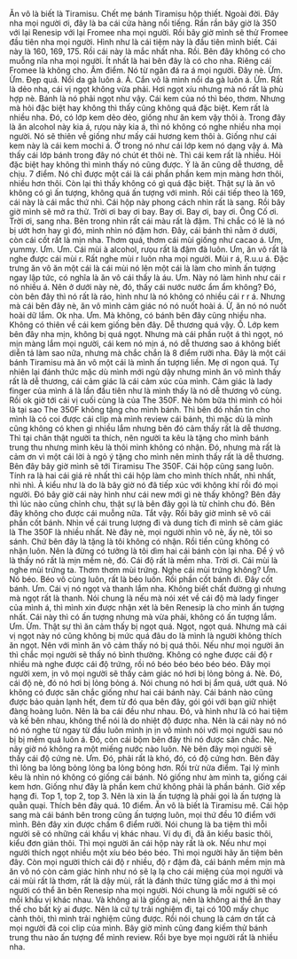 Ăn vô là biết là Tiramisu. Chết mẹ bánh Tiramisu hộp thiết. Ngoài đời. Đây nha mọi người ơi, đây là ba cái cửa hàng nổi tiếng. Rần rần bây giờ là 350 với lại Renesip với lại Fromee nha mọi người. Rồi bây giờ mình sẽ thử Fromee đầu tiên nha mọi người. Hình như là cái tiệm này là đầu tiên mình biết. Cái này là 160, 169, 175. Rồi cái này là mắc nhất nha. Rồi. Bên đây không có cho muỗng nĩa nha mọi người. Ít nhất là hai bên đây là có cho nha. Riêng cái Fromee là không cho. Âm điểm. Nó từ ngăn đá ra á mọi người. Đây nè. Ừm. Ừm. Đẹp quá. Nổi da gà luôn á. Á. Cắn vô là mình nổi da gà luôn á. Ừm. Rất là dẻo nha, cái vị ngọt không vừa phải. Hơi ngọt xíu nhưng mà nó rất là phù hợp nè. Bánh là nó phải ngọt như vậy. Cái kem của nó thì béo, thơm. Nhưng mà hỏi đặc biệt hay không thì thấy cũng không quá đặc biệt. Kem rất là nhiều nha. Đó, có lớp kem dẻo dẻo, giống như ăn kem vậy thôi à. Trong đây là ăn alcohol này kia á, rưọu này kia á, thì nó không có nghe nhiều nha mọi người. Nó sẽ thiên về giống như mấy cái hương kem thôi à. Giống như cái kem này là cái kem mochi á. Ở trong nó như cái lớp kem nó dạng vậy á. Mà thấy cái lớp bánh trong đây nó chút ét thôi nè. Thì cái kem rất là nhiều. Hỏi đặc biệt hay không thì mình thấy nó cũng được. Ý là ăn cũng dễ thương, dễ chịu. 7 điểm. Nó chỉ được một cái là cái phần phần kem mịn màng hơn thôi, nhiều hơn thôi. Còn lại thì thấy không có gì quá đặc biệt. Thật sự là ăn vô không có gì ấn tượng, không quá ấn tượng với mình. Rồi cái tiếp theo là 169, cái này là cái mắc thứ nhì. Cái hộp này phong cách nhìn rất là sang. Rồi bây giờ mình sẽ mở ra thử. Trời ơi bay ơi bay. Bay ơi. Bay ơi, bay ơi. Ông Cố ơi. Trời ơi, sang nha. Bên trong nhìn rất cái màu rất là đậm. Thì chắc có lẽ là nó bị ướt hơn hay gì đó, mình nhìn nó đậm hơn. Đây, cái bánh thì nằm ở dưới, còn cái cốt rất là mịn nha. Thơm quá, thơm cái mùi giống như cacao á. Ưm, yummy. Ưm. Ưm. Cái mùi à alcohol, rưọu rất là đậm đà luôn. Ưm, ăn vô rất là nghe được cái mùi r. Rất nghe mùi r luôn nha mọi người. Mùi r á, R.u.u á. Đặc trưng ăn vô ăn một cái là cái mùi nó lên một cái là làm cho mình ấn tượng ngay lập tức, có nghĩa là ăn vô cái thấy là áu. Ưm. Này nó làm hình như cái r nó nhiều á. Nên ở dưới này nè, đó, thấy cái nước nước ẩm ẩm không? Đó, còn bên đây thì nó rất là ráo, hình như là nó không có nhiều cái r r á. Nhưng mà cái bên đây nè, ăn vô mình cảm giác nó nó nuốt hoài á. Ừ, ăn nó nó nuốt hoài dữ lắm. Ok nha. Ưm. Mà không, có bánh bên đây cũng nhiều nha. Không có thiên về cái kem giống bên đây. Dễ thương quá vậy. Ồ. Lớp kem bên đây nha mịn, không bị quá ngọt. Nhưng mà cái phần ruột á thì ngọt, nó mịn màng lắm mọi người, cái kem nó mịn á, nó dễ thương sao á không biết diễn tả làm sao nữa, nhưng mà chắc chắn là 8 điểm rưỡi nha. Đây là một cái bánh Tiramisu mà ăn vô một cái là mình ấn tượng liền. Mẹ ơi ngon quá. Tự nhiên lại đánh thức mặc dù mình mới ngủ dậy nhưng mình ăn vô mình thấy rất là dễ thương, cái cảm giác là cái cảm xúc của mình. Cảm giác là lady finger của mình á là lần đầu tiên như là mình thấy là nó dễ thương vô cùng. Rồi ok giờ tới cái vị cuối cùng là của The 350F. Nè hôm bữa thì mình có hỏi là tại sao The 350F không tặng cho mình bánh. Thì bên đó nhắn tin cho mình là có coi được cái clip mà mình review cái bánh, thì mặc dù là mình cũng không có khen gì nhiều lắm nhưng bên đó cảm thấy rất là dễ thương. Thì tại chân thật người ta thích, nên người ta kêu là tặng cho mình bánh trung thu nhưng mình kêu là thôi mình không có nhận. Đó, nhưng mà rất là cảm ơn vì một cái lời à ngỏ ý tặng cho mình nên mình thấy rất là dễ thương. Bên đây bây giờ mình sẽ tới Tiramisu The 350F. Cái hộp cũng sang luôn. Tính ra là hai cái giá rẻ nhất thì cái hộp làm cho mình thích nhất, nhì nhất, nhì nhì. À kiểu như là do là bây giờ nó đã tiếp xúc với không khí rồi đó mọi người. Đó bây giờ cái này hình như cái new mới gì nè thấy không? Bên đây thì lúc nào cũng chỉnh chu, thật sự là bên đây gọi là từ chỉnh chu đó. Bên đây không cho được cái muỗng nữa. Tắt vậy. Rồi bây giờ mình sẽ vô cái phần cốt bánh. Nhìn về cái trung lượng đi và dung tích đi mình sẽ cảm giác là The 350F là nhiều nhất. Nè đây nè, mọi người nhìn vô nè, ấy nè, tôi so sánh. Chứ bên đây là tặng là tôi không có nhận. Rồi tiền cũng không có nhận luôn. Nên là đừng có tưởng là tôi dìm hai cái bánh còn lại nha. Để ý vô là thấy nó rất là mịn mềm nè, đó. Cái độ rất là mềm nha. Trời ơi. Cái mùi là nghe mùi trứng ta. Thơm thơm mùi trứng. Nghe cái mùi trứng không? Ưm. Nó béo. Béo vô cùng luôn, rất là béo luôn. Rồi phần cốt bánh đi. Đây cốt bánh. Ưm. Cái vị nó ngọt và thanh lắm nha. Không biết chất đường gì nhưng mà ngọt rất là thanh. Nói chung là nếu mà nói xét về cái độ mà lady finger của mình á, thì mình xin được nhận xét là bên Renesip là cho mình ấn tượng nhất. Cái này thì có ấn tượng nhưng mà vừa phải, không có ấn tượng lắm. Ưm. Ừm. Thật sự thì ăn cảm thấy bị ngọt quá. Ngọt, ngọt quá. Nhưng mà cái vị ngọt này nó cũng không bị mức quá đâu do là mình là người không thích ăn ngọt. Nên với mình ăn vô cảm thấy nó bị quá thôi. Nếu như mọi người ăn thì chắc mọi người sẽ thấy nó bình thường. Không có nghe được cái độ r nhiều mà nghe được cái độ trứng, rồi nó béo béo béo béo béo. Đây mọi người xem, ịn vô mọi người sẽ thấy cảm giác nó hơi bị lỏng bỏng á. Nè. Đó, cái độ nè, đó nó hơi bị lỏng bỏng á. Nói chung nó hơi bị ẩm quá, ướt quá. Nó không có được săn chắc giống như hai cái bánh này. Cái bánh nào cũng được bảo quản lạnh hết, đem từ đó qua bên đây, gói gói với bạn giữ nhiệt đàng hoàng luôn. Nên là ba cái đều như nhau. Đó, và hình như là có hai tiệm và kế bên nhau, không thể nói là do nhiệt độ được nha. Nên là cái này nó nó nó nó nghe từ ngay từ đầu luôn mình ịn ịn vô mình nói với mọi người sau nó bị bị mềm quá luôn á. Đó, còn cái bộm bên đây thì nó được săn chắc. Nè, nãy giờ nó không ra một miếng nước nào luôn. Nè bên đây mọi người sẽ thấy cái độ cứng nè. Ưm. Đó, phải rất là khó, đó, có độ cứng hơn. Bên đây thì lỏng ba lỏng bỏng lỏng ba lỏng bỏng hơn. Rồi trừ nửa điểm. Tại lý mình kêu là nhìn nó không có giống cái bánh. Nó giống như àm mình ta, giống cái kem hơn. Giống như đây là phần kem chứ không phải là phần bánh. Giờ xếp hạng đi. Top 1, top 2, top 3. Nên là xin là ấn tượng là phải gọi là ấn tượng là quằn quại. Thích bên đây quá. 10 điểm. Ăn vô là biết là Tiramisu mê. Cái hộp sang mà cái bánh bên trong cũng ấn tượng luôn, mọi thứ đều 10 điểm với mình. Bên đây xin được chấm 6 điểm rưỡi. Nói chung là ba tiệm thì mỗi người sẽ có những cái khẩu vị khác nhau. Ví dụ đi, đã ăn kiểu basic thôi, kiểu đơn giản thôi. Thì mọi người ăn cái hộp này rất là ok. Nếu như mọi người thích ngọt nhiều một xíu béo béo béo. Thì mọi người hãy ăn tiệm bên đây. Còn mọi người thích cái độ r nhiều, độ r đậm đà, cái bánh mềm mịn mà ăn vô nó còn cảm giác hình như nó sẽ lạ lạ cho cái miệng của mọi người và cái mùi rất là thơm, rất là dậy mùi, rất là đánh thức từng giấc mơ á thì mọi người có thể ăn bên Renesip nha mọi người. Nói chung là mỗi người sẽ có mỗi khẩu vị khác nhau. Và không ai là giống ai, nên là không ai thể ăn thay thế cho bất kỳ ai được. Nên là cứ tự trải nghiệm đi, tại có 100 mấy chục cành thôi, thì mình trải nghiệm cũng được. Rồi nói chung là cám ơn tất cả mọi người đã coi clip của mình. Bây giờ mình cũng đang kiếm thử bánh trung thu nào ấn tượng để mình review. Rồi bye bye mọi người rất là nhiều nha.